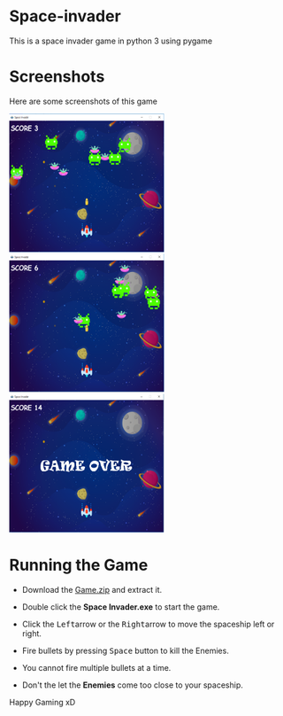 # Space-invader
This is a space invader game in python 3 using pygame

# Screenshots

Here are some screenshots of this game

[<img src="https://github.com/Suvradippaul/Space-invader/blob/master/assets/Screenshots/Screenshot1.png"
    alt="Home screen" width= "280" height = "250">](https://github.com/Suvradippaul/Space-invader/blob/master/assets/Screenshots/Screenshot1.png)
[<img src="https://github.com/Suvradippaul/Space-invader/blob/master/assets/Screenshots/Screenshot2.png"
    alt="Home screen" width= "280" height = "250">](https://github.com/Suvradippaul/Space-invader/blob/master/assets/Screenshots/Screenshot2.png)
[<img src="https://github.com/Suvradippaul/Space-invader/blob/master/assets/Screenshots/Screenshot3.png"
    alt="Home screen" width= "280" height = "250">](https://github.com/Suvradippaul/Space-invader/blob/master/assets/Screenshots/Screenshot3.png)


# Running the Game

- Download the [Game.zip](https://github.com/Suvradippaul/Space-invader/blob/master/Game.zip) and extract it.

- Double click the **Space Invader.exe** to start the game.

- Click the <kbd>Left</kbd>arrow or the <kbd>Right</kbd>arrow to move the spaceship left or right.

- Fire bullets by pressing <kbd>Space</kbd> button to kill the Enemies.

- You cannot fire multiple bullets at a time.

- Don't the let the **Enemies** come too close to your spaceship.


Happy Gaming xD
